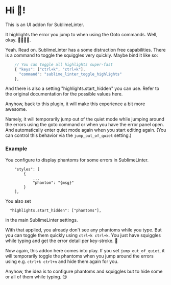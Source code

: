 # Hi 👋!

This is an UI addon for SublimeLinter.

It highlights the error you jump to when using the Goto commands. Well, okay. 🤹‍♂️🤹‍♀️.

Yeah. Read on. SublimeLinter has a some distraction free capabilities. There is a command
to toggle the squiggles very quickly.  Maybe bind it like so:

```javascript
    // You can toggle all highlights super-fast
    { "keys": ["ctrl+k", "ctrl+k"],
      "command": "sublime_linter_toggle_highlights"
    },
```

And there is also a setting "highlights.start_hidden" you can use.  Refer to the
original documentation for the possible values here.

Anyhow, back to this plugin, it will make this experience a bit more awesome.

Namely, it will temporarily jump out of the quiet mode while jumping around the errors
using the goto command or when you have the error panel open. And automatically enter quiet
mode again when you start editing again. (You can control this behavior via the `jump_out_of_quiet` setting.)


### Example

You configure to display phantoms for some errors in SublimeLinter.

```
    "styles": [
        {
            ...
            "phantom": "{msg}"
        }
    ],
```

You also set

```
  "highlights.start_hidden": ["phantoms"],
```

in the main SublimeLinter settings.

With that applied, you already don't see any phantoms while you type.  But you can
toggle them quickly using `ctrl+k ctrl+k`.  You just have squiggles while typing
and get the error detail per key-stroke.  🫣

Now again, this addon here comes into play.  If you set `jump_out_of_quiet`, it
will temporarily toggle the phantoms when you jump around the errors using e.g.
`ctrl+k ctrl+n` and hide them again for you.

Anyhow, the idea is to configure phantoms and squiggles but to hide some or all
of them while typing.  😏
